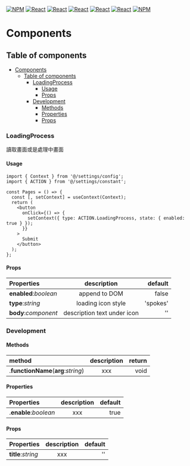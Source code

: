 [![NPM](https://img.shields.io/badge/NPM-ba443f?style=for-the-badge&logo=npm&logoColor=white)](https://www.npmjs.com/)
[![React](https://img.shields.io/badge/Node.js-43853D?style=for-the-badge&logo=node.js&logoColor=white)](https://nodejs.org/en/)
[![React](https://img.shields.io/badge/-ReactJs-61DAFB?style=for-the-badge&logo=react&logoColor=white)](https://zh-hant.reactjs.org/)
[![React](https://img.shields.io/badge/Less-1d365d?style=for-the-badge&logo=less&logoColor=white)](https://lesscss.org/)
[![React](https://img.shields.io/badge/HTML5-E34F26?style=for-the-badge&logo=html5&logoColor=white)](https://www.w3schools.com/html/)
[![React](https://img.shields.io/badge/-CSS3-1572B6?style=for-the-badge&logo=css3&logoColor=white)](https://www.w3schools.com/css/)
[![NPM](https://img.shields.io/badge/DEV-Jameshsu1125-9cf?style=for-the-badge)](https://www.npmjs.com/~jameshsu1125)

# Components

## Table of components

- [Components](#components)
  - [Table of components](#table-of-components)
    - [LoadingProcess](#loadingprocess)
      - [Usage](#usage)
      - [Props](#props)
    - [Development](#development)
      - [Methods](#methods)
      - [Properties](#properties)
      - [Props](#props-1)

### LoadingProcess

讀取畫面或是處理中畫面

#### Usage

```JSX
import { Context } from '@/settings/config';
import { ACTION } from '@/settings/constant';

const Pages = () => {
  const [, setContext] = useContext(Context);
  return (
    <button
      onClick={() => {
        setContext({ type: ACTION.LoadingProcess, state: { enabled: true } });
      }}
    >
      Submit
    </button>
  );
};
```

#### Props

| Properties            |         description         |  default |
| :-------------------- | :-------------------------: | -------: |
| **enabled**:_boolean_ |        append to DOM        |    false |
| **type**:_string_     |     loading icon style      | 'spokes' |
| **body**:_component_  | description text under icon |       '' |

### Development

#### Methods

| method                              | description | return |
| :---------------------------------- | :---------: | -----: |
| .**functionName**(**arg**:_string_) |     xxx     |   void |

#### Properties

| Properties            | description | default |
| :-------------------- | :---------: | ------: |
| .**enable**:_boolean_ |     xxx     |    true |

#### Props

| Properties         | description | default |
| :----------------- | :---------: | ------: |
| **title**:_string_ |     xxx     |      '' |
